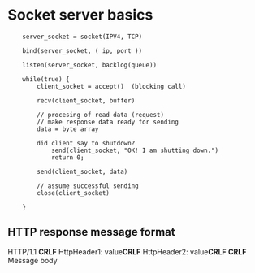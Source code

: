       
# Socket server basics
```
    server_socket = socket(IPV4, TCP)
    
    bind(server_socket, ( ip, port ))
    
    listen(server_socket, backlog(queue))
    
    while(true) {
        client_socket = accept()  (blocking call)
    
        recv(client_socket, buffer)
    
        // procesing of read data (request)
        // make response data ready for sending
        data = byte array
    
        did client say to shutdown? 
            send(client_socket, "OK! I am shutting down.")
            return 0;
    
        send(client_socket, data)
    
        // assume successful sending
        close(client_socket)
    
    }
```
    
    
    
## HTTP response message format
HTTP/1.1 <StatusCode> <StatusMessage>**CRLF**
HttpHeader1: value**CRLF**
HttpHeader2: value**CRLF**
**CRLF**
Message body
